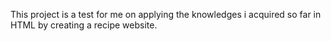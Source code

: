 This project is a test for me on applying the knowledges i acquired so far in HTML by creating a recipe website.